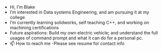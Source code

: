 - Hi, I’m Blake
- I’m interested in Data systems Engineering, and am pursuing it at my college 
- I’m currently learning solidworks, self teaching C++, and working on machining certifications
- Future aspirations: Build my own electric vehicle; and understand the full usages of command prompt and what it can do for a personal pc.
- 📫 How to reach me
      -Please see resume for contact info
